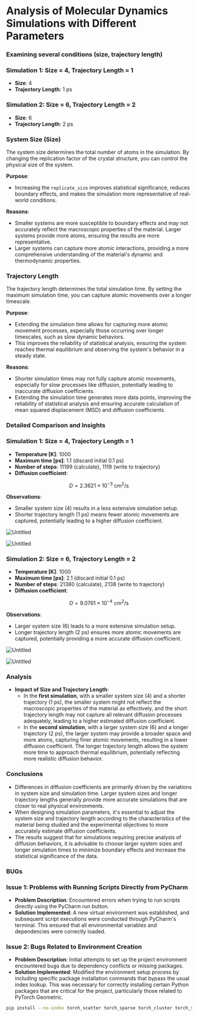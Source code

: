 # Analysis of Molecular Dynamics Simulations with Different Parameters

### Examining several conditions (size, trajectory length)

### Simulation 1: Size = 4, Trajectory Length = 1

- **Size**: 4
- **Trajectory Length**: 1 ps

### Simulation 2: Size = 6, Trajectory Length = 2

- **Size**: 6
- **Trajectory Length**: 2 ps

### System Size (Size)

The system size determines the total number of atoms in the simulation. By changing the replication factor of the crystal structure, you can control the physical size of the system.

**Purpose**:

- Increasing the `replicate_size` improves statistical significance, reduces boundary effects, and makes the simulation more representative of real-world conditions.

**Reasons**:

- Smaller systems are more susceptible to boundary effects and may not accurately reflect the macroscopic properties of the material. Larger systems provide more atoms, ensuring the results are more representative.
- Larger systems can capture more atomic interactions, providing a more comprehensive understanding of the material's dynamic and thermodynamic properties.

### Trajectory Length

The trajectory length determines the total simulation time. By setting the maximum simulation time, you can capture atomic movements over a longer timescale.

**Purpose**:

- Extending the simulation time allows for capturing more atomic movement processes, especially those occurring over longer timescales, such as slow dynamic behaviors.
- This improves the reliability of statistical analysis, ensuring the system reaches thermal equilibrium and observing the system's behavior in a steady state.

**Reasons**:

- Shorter simulation times may not fully capture atomic movements, especially for slow processes like diffusion, potentially leading to inaccurate diffusion coefficients.
- Extending the simulation time generates more data points, improving the reliability of statistical analysis and ensuring accurate calculation of mean squared displacement (MSD) and diffusion coefficients.

### Detailed Comparison and Insights

### Simulation 1: Size = 4, Trajectory Length = 1

- **Temperature [K]**: 1000
- **Maximum time [ps]**: 1.1 (discard initial 0.1 ps)
- **Number of steps**: 11199 (calculate), 1119 (write to trajectory)
- **Diffusion coefficient**:

$$
D = 2.3621 \times 10^{-3} \text{ cm}^2/\text{s}
$$

**Observations**:

- Smaller system size (4) results in a less extensive simulation setup.
- Shorter trajectory length (1 ps) means fewer atomic movements are captured, potentially leading to a higher diffusion coefficient.

![Untitled](Analysis%20of%20Molecular%20Dynamics%20Simulations%20with%20Di%20d019434cb2764f67b6e84ec353c04247/Untitled.png)

![Untitled](Analysis%20of%20Molecular%20Dynamics%20Simulations%20with%20Di%20d019434cb2764f67b6e84ec353c04247/Untitled%201.png)

### Simulation 2: Size = 6, Trajectory Length = 2

- **Temperature [K]**: 1000
- **Maximum time [ps]**: 2.1 (discard initial 0.1 ps)
- **Number of steps**: 21380 (calculate), 2138 (write to trajectory)
- **Diffusion coefficient**:

$$
D = 9.0761 \times 10^{-4} \text{ cm}^2/\text{s}
$$

**Observations**:

- Larger system size (6) leads to a more extensive simulation setup.
- Longer trajectory length (2 ps) ensures more atomic movements are captured, potentially providing a more accurate diffusion coefficient.

![Untitled](Analysis%20of%20Molecular%20Dynamics%20Simulations%20with%20Di%20d019434cb2764f67b6e84ec353c04247/Untitled%202.png)

![Untitled](Analysis%20of%20Molecular%20Dynamics%20Simulations%20with%20Di%20d019434cb2764f67b6e84ec353c04247/Untitled%203.png)

### Analysis

- **Impact of Size and Trajectory Length**:
    - In the **first simulation**, with a smaller system size (4) and a shorter trajectory (1 ps), the smaller system might not reflect the macroscopic properties of the material as effectively, and the short trajectory length may not capture all relevant diffusion processes adequately, leading to a higher estimated diffusion coefficient.
    - In the **second simulation**, with a larger system size (6) and a longer trajectory (2 ps), the larger system may provide a broader space and more atoms, capturing finer atomic movements, resulting in a lower diffusion coefficient. The longer trajectory length allows the system more time to approach thermal equilibrium, potentially reflecting more realistic diffusion behavior.

### Conclusions

- Differences in diffusion coefficients are primarily driven by the variations in system size and simulation time. Larger system sizes and longer trajectory lengths generally provide more accurate simulations that are closer to real physical environments.
- When designing simulation parameters, it's essential to adjust the system size and trajectory length according to the characteristics of the material being studied and the experimental objectives to more accurately estimate diffusion coefficients.
- The results suggest that for simulations requiring precise analysis of diffusion behaviors, it is advisable to choose larger system sizes and longer simulation times to minimize boundary effects and increase the statistical significance of the data.

### BUGs

### Issue 1: Problems with Running Scripts Directly from PyCharm

- **Problem Description**: Encountered errors when trying to run scripts directly using the PyCharm run button.
- **Solution Implemented**: A new virtual environment was established, and subsequent script executions were conducted through PyCharm's terminal. This ensured that all environmental variables and dependencies were correctly loaded.

### Issue 2: Bugs Related to Environment Creation

- **Problem Description**: Initial attempts to set up the project environment encountered bugs due to dependency conflicts or missing packages.
- **Solution Implemented**: Modified the environment setup process by including specific package installation commands that bypass the usual index lookup. This was necessary for correctly installing certain Python packages that are critical for the project, particularly those related to PyTorch Geometric.

```bash
pip install --no-index torch_scatter torch_sparse torch_cluster torch_spline_conv -f <https://data.pyg.org/whl/torch-2.2.2+cpu.html>
```